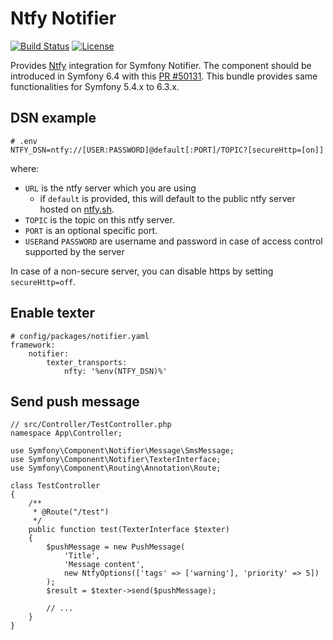 Ntfy Notifier
=============

[![Build Status](https://github.com/mikaelkael/ntfy-notifier/workflows/Build/badge.svg)](https://github.com/mikaelkael/ntfy-notifier/actions)
[![License](https://poser.pugx.org/mikaelkael/ntfy-notifier/license.png)](https://packagist.org/packages/mikaelkael/ntfy-notifier)

Provides [Ntfy](https://docs.ntfy.sh/) integration for Symfony Notifier. The component should be introduced in Symfony 6.4 with this [PR #50131](https://github.com/symfony/symfony/pull/50131). This bundle provides same functionalities for Symfony 5.4.x to 6.3.x.

DSN example
-----------

```
# .env
NTFY_DSN=ntfy://[USER:PASSWORD]@default[:PORT]/TOPIC?[secureHttp=[on]]
```

where:
- `URL` is the ntfy server which you are using
    - if `default` is provided, this will default to the public ntfy server hosted on [ntfy.sh](https://ntfy.sh/).
- `TOPIC` is the topic on this ntfy server.
- `PORT` is an optional specific port.
- `USER`and `PASSWORD` are username and password in case of access control supported by the server

In case of a non-secure server, you can disable https by setting `secureHttp=off`.

Enable texter
-------------

```
# config/packages/notifier.yaml
framework:
    notifier:
        texter_transports:
            nfty: '%env(NTFY_DSN)%'
```

Send push message
-----------------

```
// src/Controller/TestController.php
namespace App\Controller;

use Symfony\Component\Notifier\Message\SmsMessage;
use Symfony\Component\Notifier\TexterInterface;
use Symfony\Component\Routing\Annotation\Route;

class TestController
{
    /**
     * @Route("/test")
     */
    public function test(TexterInterface $texter)
    {
        $pushMessage = new PushMessage(
            'Title',
            'Message content',
            new NtfyOptions(['tags' => ['warning'], 'priority' => 5])
        );
        $result = $texter->send($pushMessage);

        // ...
    }
}
```